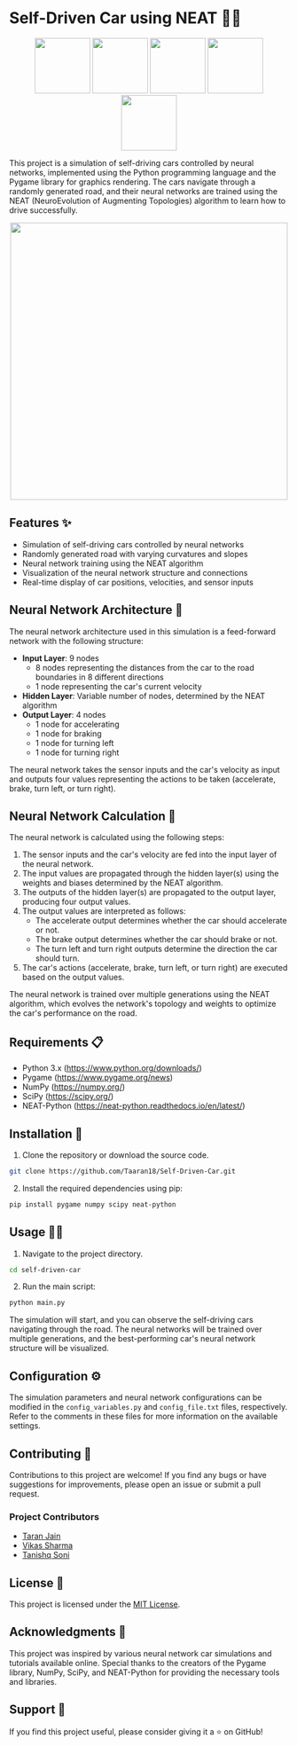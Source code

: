 # Self-Driven Car using NEAT 🚗🧠

<div align="center">
  <img src="https://upload.wikimedia.org/wikipedia/commons/thumb/c/c3/Python-logo-notext.svg/1869px-Python-logo-notext.svg.png" height="100">
  <img src="https://www.pygame.org/docs/_images/pygame_logo.png" height="100">
  <img src="https://numpy.org/images/logo.svg" height="100">
  <img src="https://upload.wikimedia.org/wikipedia/commons/thumb/b/b2/SCIPY_2.svg/1200px-SCIPY_2.svg.png" height="100">
  <img src="https://thumbs.dreamstime.com/b/machine-learning-icon-two-color-design-red-black-style-elements-icons-collection-creative-web-apps-software-print-144659464.jpg" height="100">
</div>

This project is a simulation of self-driving cars controlled by neural networks, implemented using the Python programming language and the Pygame library for graphics rendering. The cars navigate through a randomly generated road, and their neural networks are trained using the NEAT (NeuroEvolution of Augmenting Topologies) algorithm to learn how to drive successfully.

<div align="center">
  <img src="https://user-images.githubusercontent.com/16992394/205456901-c6330d6a-a96c-4f1f-a98e-8b7616b71df7.gif" width="500">
</div>

## Features ✨

- Simulation of self-driving cars controlled by neural networks
- Randomly generated road with varying curvatures and slopes
- Neural network training using the NEAT algorithm
- Visualization of the neural network structure and connections
- Real-time display of car positions, velocities, and sensor inputs

## Neural Network Architecture 🧠

The neural network architecture used in this simulation is a feed-forward network with the following structure:

- **Input Layer**: 9 nodes
  - 8 nodes representing the distances from the car to the road boundaries in 8 different directions
  - 1 node representing the car's current velocity
- **Hidden Layer**: Variable number of nodes, determined by the NEAT algorithm
- **Output Layer**: 4 nodes
  - 1 node for accelerating
  - 1 node for braking
  - 1 node for turning left
  - 1 node for turning right

The neural network takes the sensor inputs and the car's velocity as input and outputs four values representing the actions to be taken (accelerate, brake, turn left, or turn right).

## Neural Network Calculation 🧮

The neural network is calculated using the following steps:

1. The sensor inputs and the car's velocity are fed into the input layer of the neural network.
2. The input values are propagated through the hidden layer(s) using the weights and biases determined by the NEAT algorithm.
3. The outputs of the hidden layer(s) are propagated to the output layer, producing four output values.
4. The output values are interpreted as follows:
   - The accelerate output determines whether the car should accelerate or not.
   - The brake output determines whether the car should brake or not.
   - The turn left and turn right outputs determine the direction the car should turn.
5. The car's actions (accelerate, brake, turn left, or turn right) are executed based on the output values.

The neural network is trained over multiple generations using the NEAT algorithm, which evolves the network's topology and weights to optimize the car's performance on the road.

## Requirements 📋

- Python 3.x (https://www.python.org/downloads/)
- Pygame (https://www.pygame.org/news)
- NumPy (https://numpy.org/)
- SciPy (https://scipy.org/)
- NEAT-Python (https://neat-python.readthedocs.io/en/latest/)

## Installation 🚀

1. Clone the repository or download the source code.

```bash
git clone https://github.com/Taaran18/Self-Driven-Car.git
```

2. Install the required dependencies using pip:

```bash
pip install pygame numpy scipy neat-python
```

## Usage 🏃‍♂️

1. Navigate to the project directory.

```bash
cd self-driven-car
```

2. Run the main script:

```bash
python main.py
```

The simulation will start, and you can observe the self-driving cars navigating through the road. The neural networks will be trained over multiple generations, and the best-performing car's neural network structure will be visualized.

## Configuration ⚙️

The simulation parameters and neural network configurations can be modified in the `config_variables.py` and `config_file.txt` files, respectively. Refer to the comments in these files for more information on the available settings.

## Contributing 🤝

Contributions to this project are welcome! If you find any bugs or have suggestions for improvements, please open an issue or submit a pull request.

### Project Contributors

- [Taran Jain](https://github.com/Taaran18)
- [Vikas Sharma](https://github.com/vikasharma005)
- [Tanishq Soni](https://github.com/TanishqSoni2003)

## License 📄

This project is licensed under the [MIT License](LICENSE).

## Acknowledgments 🙏

This project was inspired by various neural network car simulations and tutorials available online. Special thanks to the creators of the Pygame library, NumPy, SciPy, and NEAT-Python for providing the necessary tools and libraries.

## Support 🌟

If you find this project useful, please consider giving it a ⭐️ on GitHub!
